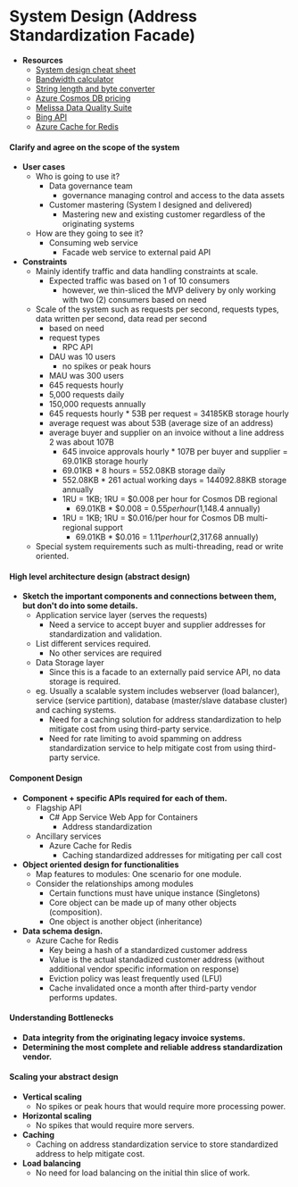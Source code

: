 # System Design (Address Standardization Facade)
* **Resources**
  * [System design cheat sheet](https://gist.github.com/vasanthk/485d1c25737e8e72759f)
  * [Bandwidth calculator](https://www.calculator.net/bandwidth-calculator.html)
  * [String length and byte converter](https://mothereff.in/byte-counter)
  * [Azure Cosmos DB pricing](https://azure.microsoft.com/en-us/pricing/details/cosmos-db/)
  * [Melissa Data Quality Suite](https://www.g2.com/products/melissa-data-quality-suite/pricing?__cf_chl_captcha_tk__=7cb9c2b3d41d2ccbfcd5c9088c278761467bb4f4-1617033984-0-Af9wiakf2Y15CFzj7uoDOHTuS6-bP-AEHJEOwfzIJ5d1kN-gHoXtFT6QpzzXrb2qtCsuen6ziKfZ_aiD0F6wNmK-jfzep_6INAIIxvi6POsgimsfLLAi63yXrFk8MI5MmRrn9yxCdkC5Ux9W8mJNyhOUfXmJUebgrYPZGOvhOnM-T1S2zMoWTkH1qEOpxDuLZ6O0UO8kQZt_1Rl9F5Rc-ok9pcAeiQbrD7wHyZL44QQeWQS8-pQur5s8_t9759odicmia8-SaOtOUgsNsqyqgW7g8x95wxue-fPQ9bL8JJB6tPjOT3Mj5XYORgjhRJrZYLC2ytCN0mJhT0h1j77AbWRH6IXMaWrfczJFedIWScfJl3YILOzy3uOIOTE5k3JNi1Plj7XE1g4Qw0oIfIVaCrgOc8RTOS9JeGFrLEapyKmXiG1ask7oftqcrffsTrJGCPnQGG_aRq-bY4Ioa533QrPc7bZ1ohd09jqfv1FEis30UatH1mZYhSVChABRa_Ul6J-Z5zr0ptrkG77Kvy8CW6Lui8tx3F6b2Mf7RU5PNhHKVajDa5_8gPMbaBy2B9gbOWSXY6Vv6KRwdqPmSRFagdBeHkAXq19LdX3Ud_Jpcu92QmYR7XJ65wsvMeUpi7qAEXH51TD5Bwwbz_Nd7uRr314)
  * [Bing API](https://azure.microsoft.com/en-us/pricing/details/cognitive-services/search-api/)
  * [Azure Cache for Redis](https://azure.microsoft.com/en-us/pricing/details/cache/)
#### Clarify and agree on the scope of the system
* **User cases**
  * Who is going to use it?
    * Data governance team
       * governance managing control and access to the data assets
    * Customer mastering (System I designed and delivered)
       * Mastering new and existing customer regardless of the originating systems
  * How are they going to see it?
    * Consuming web service 
       * Facade web service to external paid API
* **Constraints**
  * Mainly identify traffic and data handling constraints at scale.
     * Expected traffic was based on 1 of 10 consumers
       * however, we thin-sliced the MVP delivery by only working with two (2) consumers based on need
  * Scale of the system such as requests per second, requests types, data written per second, data read per second
     * based on need
     * request types
       * RPC API
     * DAU was 10 users
       * no spikes or peak hours
     * MAU was 300 users
     * 645 requests hourly
     * 5,000 requests daily
     * 150,000 requests annually
     * 645 requests hourly \* 53B per request \= 34185KB storage hourly
     * average request was about 53B (average size of an address)
     * average buyer and supplier on an invoice without a line address 2 was about 107B
       * 645 invoice approvals hourly \* 107B per buyer and supplier \= 69.01KB storage hourly
       * 69.01KB \* 8 hours \= 552.08KB storage daily
       * 552.08KB \* 261 actual working days \= 144092.88KB storage annually
       * 1RU = 1KB; 1RU = $0.008 per hour for Cosmos DB regional
         * 69.01KB \* $0.008 = $0.55 per hour ($1,148.4 annually)
       * 1RU = 1KB; 1RU = $0.016/per hour for Cosmos DB multi-regional support
         * 69.01KB \* $0.016 = $1.11 per hour ($2,317.68 annually)
  * Special system requirements such as multi-threading, read or write oriented.
#### High level architecture design (abstract design)
* **Sketch the important components and connections between them, but don't do into some details.**
  * Application service layer (serves the requests)
    * Need a service to accept buyer and supplier addresses for standardization and validation.
  * List different services required.
    * No other services are required
  * Data Storage layer
    * Since this is a facade to an externally paid service API, no data storage is required.
  * eg. Usually a scalable system includes webserver (load balancer), service (service partition), database (master/slave database cluster) and caching systems.
    * Need for a caching solution for address standardization to help mitigate cost from using third-party service.
    * Need for rate limiting to avoid spamming on address standardization service to help mitigate cost from using third-party service.
#### Component Design
* **Component + specific APIs required for each of them.**
  * Flagship API
     * C# App Service Web App for Containers
        * Address standardization
  * Ancillary services
     * Azure Cache for Redis
       * Caching standardized addresses for mitigating per call cost
* **Object oriented design for functionalities**
  * Map features to modules: One scenario for one module.
  * Consider the relationships among modules
    * Certain functions must have unique instance (Singletons)
    * Core object can be made up of many other objects (composition).
    * One object is another object (inheritance)
* **Data schema design.**
  * Azure Cache for Redis
    * Key being a hash of a standardized customer address
    * Value is the actual standadized customer address (without additional vendor specific information on response)
    * Eviction policy was least frequently used (LFU)
    * Cache invalidated once a month after third-party vendor performs updates.
#### Understanding Bottlenecks
* **Data integrity from the originating legacy invoice systems.**
* **Determining the most complete and reliable address standardization vendor.**
#### Scaling your abstract design
* **Vertical scaling**
  * No spikes or peak hours that would require more processing power.
* **Horizontal scaling**
  * No spikes that would require more servers.
* **Caching**
  * Caching on address standardization service to store standardized address to help mitigate cost.
* **Load balancing**
  * No need for load balancing on the initial thin slice of work.

